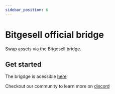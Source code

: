 ```yaml
---
sidebar_position: 6
---
```


# Bitgesell official bridge

Swap assets via the Bitgesell bridge.


## Get started
The brigdge is acessible [here](https://bglswap.com/)

Checkout our community to learn more on [discord](https://discord.com/channels/745922397349347418/786138031391244308)